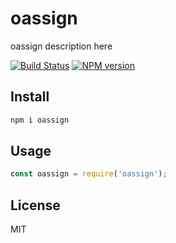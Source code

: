# oassign

oassign description here

[![Build Status][travis-image]][travis-url]
[![NPM version][npm-image]][npm-url]

## Install

```bash
npm i oassign
```

## Usage

```js
const oassign = require('oassign');
```

## License

MIT

[npm-url]: https://npmjs.org/package/oassign
[npm-image]: https://badge.fury.io/js/oassign.svg
[travis-url]: https://travis-ci.org/astur/oassign
[travis-image]: https://travis-ci.org/astur/oassign.svg?branch=master